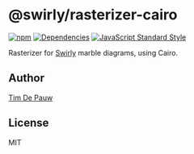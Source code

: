 # @swirly/rasterizer-cairo

[![npm](https://img.shields.io/npm/v/@swirly/rasterizer-cairo.svg)](https://www.npmjs.com/package/@swirly/rasterizer-cairo) [![Dependencies](https://david-dm.org/timdp/swirly/status.svg?path=packages/swirly-rasterizer-cairo)](https://david-dm.org/timdp/swirly?path=packages/swirly-rasterizer-cairo) [![JavaScript Standard Style](https://img.shields.io/badge/code%20style-standard-brightgreen.svg)](https://standardjs.com)

Rasterizer for [Swirly](https://github.com/timdp/swirly) marble diagrams, using Cairo.

## Author

[Tim De Pauw](https://tmdpw.eu)

## License

MIT
